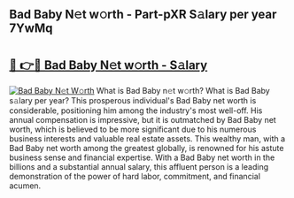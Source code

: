 ## Bad Baby N𝚎t w𝚘rth - Part-pXR S𝚊lary per year 7YwMq

# <h2><a href="http://gc2hh9.nevu.top/?p=Bad+Baby">🔗 👉🔴 Bad Baby N𝚎t w𝚘rth - S𝚊lary</a></h2>

[![Bad Baby N𝚎t W𝚘rth](https://i.imgur.com/Oavwk0R.jpeg)](http://gc2hh9.nevu.top/?p=Bad+Baby)
What is Bad Baby n𝚎t w𝚘rth? What is Bad Baby s𝚊lary per year?
This prosperous individual's Bad Baby net worth is considerable, positioning him among the industry's most well-off. His annual compensation is impressive, but it is outmatched by Bad Baby net worth, which is believed to be more significant due to his numerous business interests and valuable real estate assets. This wealthy man, with a Bad Baby net worth among the greatest globally, is renowned for his astute business sense and financial expertise. With a Bad Baby net worth in the billions and a substantial annual salary, this affluent person is a leading demonstration of the power of hard labor, commitment, and financial acumen.

